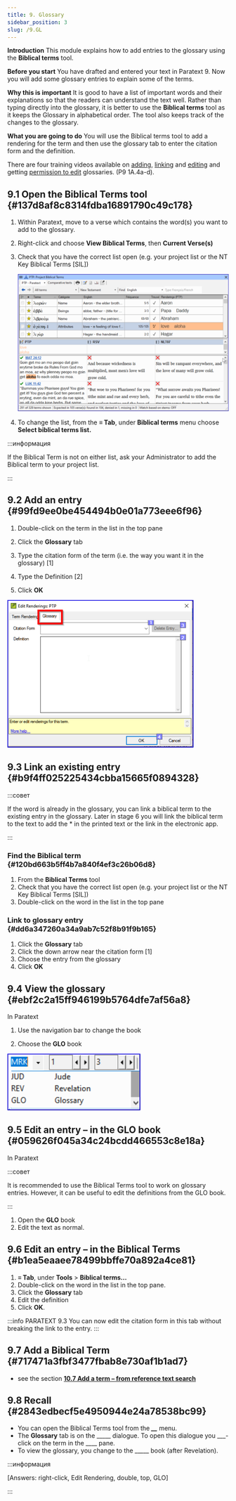 ```yaml
---
title: 9. Glossary
sidebar_position: 3
slug: /9.GL
---
```




**Introduction**  This module explains how to add entries to the glossary using the **Biblical terms** tool.


**Before you start**  You have drafted and entered your text in Paratext 9. Now you will add some glossary entries to explain some of the terms.


**Why this is important**  It is good to have a list of important words and their explanations so that the readers can understand the text well. Rather than typing directly into the glossary, it is better to use the **Biblical terms** tool as it keeps the Glossary in alphabetical order. The tool also keeps track of the changes to the glossary.


**What you are going to do**  You will use the Biblical terms tool to add a rendering for the term and then use the glossary tab to enter the citation form and the definition.


There are four training videos available on [adding](https://vimeo.com/manage/videos/451195974), [linking](https://vimeo.com/manage/videos/499553868) and [editing](https://vimeo.com/manage/videos/503489533) and getting [permission to edit](https://vimeo.com/manage/videos/476293601) glossaries. (P9 1A.4a-d).


## 9.1 Open the Biblical Terms tool {#137d8af8c8314fdba16891790c49c178}

1. Within Paratext, move to a verse which contains the word(s) you want to add to the glossary.
1. Right-click and choose **View Biblical Terms**, then **Current Verse(s)**
1. Check that you have the correct list open (e.g. your project list or the NT Key Biblical Terms [SIL])

    ![](./536721521.png)

1. To change the list, from the **≡ Tab**, under **Biblical terms** menu choose **Select biblical terms list.**

:::информация

If the Biblical Term is not on either list, ask your Administrator to add the Biblical term to your project list.

:::




## 9.2 Add an entry {#99fd9ee0be454494b0e01a773eee6f96}


<div class='notion-row'>
<div class='notion-column' style={{width: 'calc((100% - (min(32px, 4vw) * 1)) * 0.5)'}}>

1. Double-click on the term in the list in the top pane

1. Click the **Glossary** tab

1. Type the citation form of the term (i.e. the way you want it in the glossary) [1]

1. Type the Definition [2]

1. Click **OK**

</div><div className='notion-spacer'></div>

<div class='notion-column' style={{width: 'calc((100% - (min(32px, 4vw) * 1)) * 0.5)'}}>

![](./1986832627.png)

</div><div className='notion-spacer'></div>
</div>

## 9.3 Link an existing entry {#b9f4ff025225434cbba15665f0894328}


:::совет

If the word is already in the glossary, you can link a biblical term to the existing entry in the glossary. Later in stage 6 you will link the biblical term to the text to add the * in the printed text or the link in the electronic app.

:::




### Find the Biblical term {#120bd663b5ff4b7a840f4ef3c26b06d8}

1. From the **Biblical Terms** tool
1. Check that you have the correct list open (e.g. your project list or the NT Key Biblical Terms [SIL])
1. Double-click on the word in the list in the top pane

### Link to glossary entry {#dd6a347260a34a9ab7c52f8b91f9b165}

1. Click the **Glossary** tab
1. Click the down arrow near the citation form [1]
1. Choose the entry from the glossary
1. Click **OK**

## 9.4 View the glossary {#ebf2c2a15ff946199b5764dfe7af56a8}


In Paratext


<div class='notion-row'>
<div class='notion-column' style={{width: 'calc((100% - (min(32px, 4vw) * 1)) * 0.5)'}}>

1. Use the navigation bar to change the book

1. Choose the **GLO** book

</div><div className='notion-spacer'></div>

<div class='notion-column' style={{width: 'calc((100% - (min(32px, 4vw) * 1)) * 0.5)'}}>

![](./1353885956.png)

</div><div className='notion-spacer'></div>
</div>

## 9.5 Edit an entry – in the GLO book {#059626f045a34c24bcdd466553c8e18a}


In Paratext


:::совет

It is recommended to use the Biblical Terms tool to work on glossary entries. However, it can be useful to edit the definitions from the GLO book.

:::



1. Open the **GLO** book
1. Edit the text as normal.

## 9.6 Edit an entry – in the Biblical Terms {#b1ea5eaaee78499bbffe70a892a4ce81}

1. **≡ Tab**, under **Tools** &gt; **Biblical terms…**
1. Double-click on the word in the list in the top pane.
1. Click the **Glossary** tab
1. Edit the definition
1. Click **OK**.

:::info PARATEXT 9.3
You can now edit the citation form in this tab without breaking the link to the entry.
:::


## 9.7 Add a Biblical Term {#717471a3fbf3477fbab8e730af1b1ad7}

- see the section [**10.7 Add a term – from reference text search**](https://manual.paratext.org/Training-Manual/Stage-1/BT#107-add-a-term--from-reference-text-search)

## 9.8 Recall {#2843edbecf5e4950944e24a78538bc99}

- You can open the Biblical Terms tool from the _**__**_ menu.
- The **Glossary** tab is on the _____ dialogue. To open this dialogue you ___-click on the term in the ____ pane.
- To view the glossary, you change to the _____ book (after Revelation).

:::информация

[Answers: right-click, Edit Rendering, double, top, GLO]

:::



